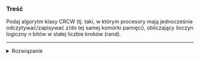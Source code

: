 ### Treść
Podaj algorytm klasy CRCW (tj. taki, w którym procesory mają jednocześnie odczytywać/zapisywać z/do tej samej komórki pamięci), obliczający iloczyn logiczny n bitów w stałej liczbie kroków (rand).

------
<details><summary>Rozwiązanie</summary>
<p>

